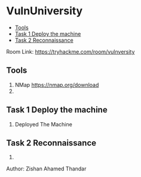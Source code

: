 # VulnUniversity

- [Tools](#tools)
- [Task 1 Deploy the machine](#task-1-deploy-the-machine)
- [Task 2 Reconnaissance](#task-2-reconnaissance)

Room Link: https://tryhackme.com/room/vulnversity

## Tools 

1. NMap https://nmap.org/download
2. 

## Task 1 Deploy the machine 

1. Deployed The Machine

## Task 2 Reconnaissance

1. 
   

Author: Zishan Ahamed Thandar




